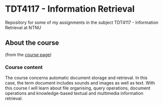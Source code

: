 # TDT4117 - Information Retrieval
Repository for some of my assignments in the subject TDT4117 - Information Retrieval at NTNU

## About the course 
(from the [course page](https://www.ntnu.edu/studies/courses/TDT4117/2010#tab=omEmnet)) 

### Course content
The course concerns automatic document storage and retrieval. In this case, the term document includes sounds and images as well as text. With this course I will learn about file organising, query operations, document operations and knowledge-based textual and multimedia information retrieval.
